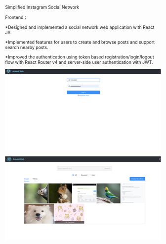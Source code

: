 Simplified Instagram Social Network 

Frontend：

*Designed and implemented a social network web application with React JS. 

*Implemented features for users to create and browse posts and support search nearby posts.

*Improved the authentication using token based registration/login/logout flow with React Router v4 and server-side user authentication with JWT. 

![image](https://github.com/Yumeng-zhang233/Around-front-end/blob/master/img-readme/Screen%20Shot%202021-08-23%20at%205.55.54%20PM.png)

![image](https://github.com/Yumeng-zhang233/Around-front-end/blob/master/img-readme/Screen%20Shot%202021-08-23%20at%206.12.48%20PM.png)


